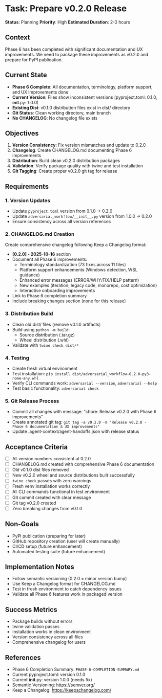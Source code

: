 # Task: Prepare v0.2.0 Release

**Status**: Planning
**Priority**: High
**Estimated Duration**: 2-3 hours

## Context

Phase 6 has been completed with significant documentation and UX improvements. We need to package these improvements as v0.2.0 and prepare for PyPI publication.

## Current State

- **Phase 6 Complete**: All documentation, terminology, platform support, and UX improvements done
- **Current Version**: Files show inconsistent versions (pyproject.toml: 0.1.0, __init__.py: 1.0.0)
- **Existing Dist**: v0.1.0 distribution files exist in dist/ directory
- **Git Status**: Clean working directory, main branch
- **No CHANGELOG**: No changelog file exists

## Objectives

1. **Version Consistency**: Fix version mismatches and update to 0.2.0
2. **Changelog**: Create CHANGELOG.md documenting Phase 6 improvements
3. **Distribution**: Build clean v0.2.0 distribution packages
4. **Validation**: Verify package quality with twine and test installation
5. **Git Tagging**: Create proper v0.2.0 git tag for release

## Requirements

### 1. Version Updates
- Update `pyproject.toml` version from 0.1.0 → 0.2.0
- Update `adversarial_workflow/__init__.py` version from 1.0.0 → 0.2.0
- Ensure consistency across all version references

### 2. CHANGELOG.md Creation
Create comprehensive changelog following Keep a Changelog format:
- **[0.2.0] - 2025-10-16** section
- Document all Phase 6 improvements:
  - Terminology standardization (73 fixes across 11 files)
  - Platform support enhancements (Windows detection, WSL guidance)
  - Enhanced error messages (ERROR/WHY/FIX/HELP pattern)
  - New examples (iteration, legacy code, monorepo, cost optimization)
  - Interactive onboarding improvements
- Link to Phase 6 completion summary
- Include breaking changes section (none for this release)

### 3. Distribution Build
- Clean old dist/ files (remove v0.1.0 artifacts)
- Build using `python -m build`:
  - Source distribution (.tar.gz)
  - Wheel distribution (.whl)
- Validate with `twine check dist/*`

### 4. Testing
- Create fresh virtual environment
- Test installation: `pip install dist/adversarial_workflow-0.2.0-py3-none-any.whl`
- Verify CLI commands work: `adversarial --version`, `adversarial --help`
- Test basic functionality: `adversarial check`

### 5. Git Release Process
- Commit all changes with message: "chore: Release v0.2.0 with Phase 6 improvements"
- Create annotated git tag: `git tag -a v0.2.0 -m "Release v0.2.0 - Phase 6 documentation & UX improvements"`
- Update .agent-context/agent-handoffs.json with release status

## Acceptance Criteria

- [ ] All version numbers consistent at 0.2.0
- [ ] CHANGELOG.md created with comprehensive Phase 6 documentation
- [ ] Old v0.1.0 dist files removed
- [ ] New v0.2.0 wheel and source distributions built successfully
- [ ] `twine check` passes with zero warnings
- [ ] Fresh venv installation works correctly
- [ ] All CLI commands functional in test environment
- [ ] Git commit created with clear message
- [ ] Git tag v0.2.0 created
- [ ] Zero breaking changes from v0.1.0

## Non-Goals

- PyPI publication (preparing for later)
- GitHub repository creation (user will create manually)
- CI/CD setup (future enhancement)
- Automated testing suite (future enhancement)

## Implementation Notes

- Follow semantic versioning (0.2.0 = minor version bump)
- Use Keep a Changelog format for CHANGELOG.md
- Test in fresh environment to catch dependency issues
- Validate all Phase 6 features work in packaged version

## Success Metrics

- Package builds without errors
- twine validation passes
- Installation works in clean environment
- Version consistency across all files
- Comprehensive changelog for users

## References

- Phase 6 Completion Summary: `PHASE-6-COMPLETION-SUMMARY.md`
- Current pyproject.toml: version 0.1.0
- Current __init__.py: version 1.0.0 (needs fix)
- Semantic Versioning: https://semver.org/
- Keep a Changelog: https://keepachangelog.com/

